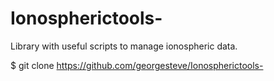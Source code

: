 # Ionospherictools-
Library with useful scripts to manage ionospheric data.

$ git clone https://github.com/georgesteve/Ionospherictools-
